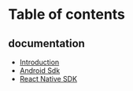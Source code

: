 # Table of contents

## documentation

* [Introduction](README.md)
* [Android Sdk](documentation/android-sdk.md)
* [React Native SDK](documentation/react-native-sdk.md)
